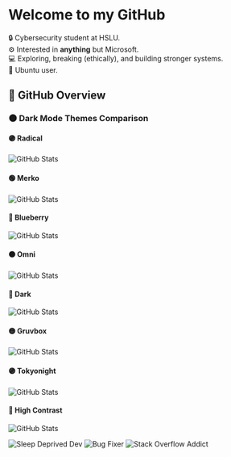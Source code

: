 # Welcome to my GitHub

🔒 Cybersecurity student at HSLU.  
⚙️ Interested in **anything** but Microsoft.  
💻 Exploring, breaking (ethically), and building stronger systems.  
🐧 Ubuntu user.  

## 🚀 GitHub Overview

### 🌑 **Dark Mode Themes Comparison**

#### 🟣 **Radical**
![GitHub Stats](https://github-readme-stats.vercel.app/api?username=eliohz&show_icons=true&hide=prs,contribs&count_private=true&theme=radical)

#### 🟢 **Merko**
![GitHub Stats](https://github-readme-stats.vercel.app/api?username=eliohz&show_icons=true&hide=prs,contribs&count_private=true&theme=merko)

#### 🔵 **Blueberry**
![GitHub Stats](https://github-readme-stats.vercel.app/api?username=eliohz&show_icons=true&hide=prs,contribs&count_private=true&theme=blueberry)

#### 🟠 **Omni**
![GitHub Stats](https://github-readme-stats.vercel.app/api?username=eliohz&show_icons=true&hide=prs,contribs&count_private=true&theme=omni)

#### 🔴 **Dark**
![GitHub Stats](https://github-readme-stats.vercel.app/api?username=eliohz&show_icons=true&hide=prs,contribs&count_private=true&theme=dark)

#### 🟡 **Gruvbox**
![GitHub Stats](https://github-readme-stats.vercel.app/api?username=eliohz&show_icons=true&hide=prs,contribs&count_private=true&theme=gruvbox)

#### 🟣 **Tokyonight**
![GitHub Stats](https://github-readme-stats.vercel.app/api?username=eliohz&show_icons=true&hide=prs,contribs&count_private=true&theme=tokyonight)

#### 🖤 **High Contrast**
![GitHub Stats](https://github-readme-stats.vercel.app/api?username=eliohz&show_icons=true&hide=prs,contribs&count_private=true&theme=highcontrast)


![Sleep Deprived Dev](https://img.shields.io/badge/Sleep-Deprived-red)
![Bug Fixer](https://img.shields.io/badge/Bug%20Fixer-0%25-brightgreen)
![Stack Overflow Addict](https://img.shields.io/badge/StackOverflow-My%20IDE-blue)
